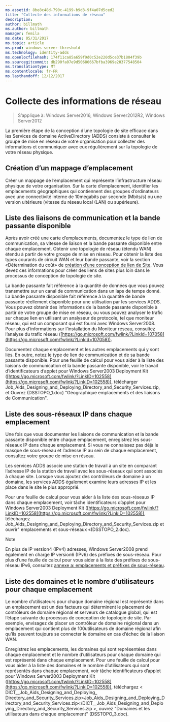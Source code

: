 ```yaml
---
ms.assetid: 8be8c48d-790c-4199-b9d3-9f4a07d5ced2
title: "Collecte des informations de réseau"
description: 
author: billmath
ms.author: billmath
manager: femila
ms.date: 05/31/2017
ms.topic: article
ms.prod: windows-server-threshold
ms.technology: identity-adds
ms.openlocfilehash: 174f11ca85a659f9d0c52e220d5ce37b1804f39b
ms.sourcegitcommit: db290fa07e9d50686667bfba3969e20377548504
ms.translationtype: MT
ms.contentlocale: fr-FR
ms.lasthandoff: 12/12/2017
---
```

# <a name="collecting-network-information"></a>Collecte des informations de réseau

>S’applique à: Windows Server2016, Windows Server2012R2, Windows Server2012

La première étape de la conception d’une topologie de site efficace dans les Services de domaine ActiveDirectory (ADDS) consiste à consulter le groupe de mise en réseau de votre organisation pour collecter des informations et communiquer avec eux régulièrement sur la topologie de votre réseau physique.  
  
## <a name="creating-a-location-map"></a>Création d’un mappage d’emplacement  
Créer un mappage de l’emplacement qui représente l’infrastructure réseau physique de votre organisation. Sur la carte d’emplacement, identifier les emplacements géographiques qui contiennent des groupes d’ordinateurs avec une connectivité interne de 10mégabits par seconde (Mbits/s) ou une version ultérieure (vitesse du réseau local (LAN) ou supérieure).  
  
## <a name="listing-communication-links-and-available-bandwidth"></a>Liste des liaisons de communication et la bande passante disponible  
Après avoir créé une carte d’emplacements, documentez le type de lien de communication, sa vitesse de liaison et la bande passante disponible entre chaque emplacement. Obtenir une topologie de réseau (étendu WAN) étendu à partir de votre groupe de mise en réseau. Pour obtenir la liste des types courants de circuit WAN et leur bande passante, voir la section «Détermination du coût» de [création d’une conception de lien de Site](../../ad-ds/plan/Creating-a-Site-Link-Design.md). Vous devez ces informations pour créer des liens de sites plus loin dans le processus de conception de topologie de site.  
  
La bande passante fait référence à la quantité de données que vous pouvez transmettre sur un canal de communication dans un laps de temps donné. La bande passante disponible fait référence à la quantité de bande passante réellement disponible pour une utilisation par les services ADDS. Vous pouvez obtenir des informations de la bande passante disponible à partir de votre groupe de mise en réseau, ou vous pouvez analyser le trafic sur chaque lien en utilisant un analyseur de protocole, tel que moniteur réseau, qui est un composant qui est fourni avec Windows Server2008. Pour plus d’informations sur l’installation du Moniteur réseau, consultez l’analyse du trafic réseau ([https://go.microsoft.com/fwlink/?LinkId=107058](https://go.microsoft.com/fwlink/?LinkId=107058)).  
  
Documentez chaque emplacement et les autres emplacements qui y sont liés. En outre, notez le type de lien de communication et de sa bande passante disponible. Pour une feuille de calcul pour vous aider à la liste des liaisons de communication et la bande passante disponible, voir le travail d’identificateurs d’applet pour Windows Server2003 Deployment Kit ([https://go.microsoft.com/fwlink/?LinkID=102558](https://go.microsoft.com/fwlink/?LinkID=102558)), télécharger Job_Aids_Designing_and_Deploying_Directory_and_Security_Services.zip, et Ouvrez (DSSTOPO_1.doc) "Géographique emplacements et des liaisons de Communication".  
  
## <a name="listing-ip-subnets-within-each-location"></a>Liste des sous-réseaux IP dans chaque emplacement  
Une fois que vous documenter les liaisons de communication et la bande passante disponible entre chaque emplacement, enregistrez les sous-réseaux IP dans chaque emplacement. Si vous ne connaissez pas déjà le masque de sous-réseau et l’adresse IP au sein de chaque emplacement, consultez votre groupe de mise en réseau.  
  
Les services ADDS associe une station de travail à un site en comparant l’adresse IP de la station de travail avec les sous-réseaux qui sont associés à chaque site. Lorsque vous ajoutez des contrôleurs de domaine à un domaine, les services ADDS également examine leurs adresses IP et les place dans le site le plus approprié.  
  
Pour une feuille de calcul pour vous aider à la liste des sous-réseaux IP dans chaque emplacement, voir tâche identificateurs d’applet pour Windows Server2003 Deployment Kit ([https://go.microsoft.com/fwlink/?LinkID=102558](https://go.microsoft.com/fwlink/?LinkID=102558)), téléchargez Job_Aids_Designing_and_Deploying_Directory_and_Security_Services.zip et ouvrir" emplacements et sous-réseaux «(DSSTOPO_2.doc).  
  
> [!NOTE]  
> En plus de IP version4 (IPv4) adresses, Windows Server2008 prend également en charge IP version6 (IPv6) des préfixes de sous-réseau. Pour plus d’une feuille de calcul pour vous aider à la liste des préfixes de sous-réseau IPv6, consultez [annexe a: emplacements et préfixes de sous-réseau](../../ad-ds/plan/Appendix-A--Locations-and-Subnet-Prefixes.md).  
  
## <a name="listing-domains-and-number-of-users-for-each-location"></a>Liste des domaines et le nombre d’utilisateurs pour chaque emplacement  
Le nombre d’utilisateurs pour chaque domaine régional est représenté dans un emplacement est un des facteurs qui déterminent le placement de contrôleurs de domaine régional et serveurs de catalogue global, qui est l’étape suivante du processus de conception de topologie de site. Par exemple, envisagez de placer un contrôleur de domaine régional dans un emplacement qui contient plus de 100utilisateurs de domaine régional afin qu’ils peuvent toujours se connecter le domaine en cas d’échec de la liaison WAN.  
  
Enregistrez les emplacements, les domaines qui sont représentées dans chaque emplacement et le nombre d’utilisateurs pour chaque domaine qui est représenté dans chaque emplacement. Pour une feuille de calcul pour vous aider à la liste des domaines et le nombre d’utilisateurs qui sont représentés dans chaque emplacement, voir tâche identificateurs d’applet pour Windows Server2003 Deployment Kit ([https://go.microsoft.com/fwlink/?LinkID=102558](https://go.microsoft.com/fwlink/?LinkID=102558)), téléchargez < DICT__Job_Aids_Designing_and_Deploying_ Directory_and_Security_Services.zip>Job_Aids_Designing_and_Deploying_Directory_and_Security_Services.zip</DICT__Job_Aids_Designing_and_Deploying_Directory_and_Security_Services.zip >, ouvrez "Domaines et les utilisateurs dans chaque emplacement" (DSSTOPO_3.doc).  
  


